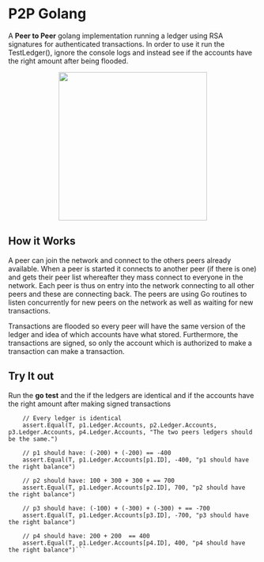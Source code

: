 # P2P Golang 

A **Peer to Peer** golang implementation running a ledger using RSA signatures for authenticated transactions.  In order to use it run the TestLedger(), ignore the console logs and instead see if the accounts have the right amount after being flooded. 

<p align="center">
<img width="300px" src="https://live.staticflickr.com/65535/52739949837_895a5ad614_k.jpg"/>
</p>



## How it Works
A peer can join the network and connect to the others peers already available. When a peer is started it connects to another peer (if there is one) and gets their peer list whereafter they mass connect to everyone in the network. Each peer is thus on entry into the network connecting to all other peers and these are connecting back. The peers are using Go routines to listen concurrently for new peers on the network as well as waiting for new transactions. 

Transactions are flooded so every peer will have the same version of the ledger and idea of which accounts have what stored. Furthermore, the transactions are signed, so only the account which is authorized to make a transaction can make a transaction. 

## Try It out 

Run the **go test** and the if the ledgers are identical and if the accounts have the right amount after making signed transactions 

```
	// Every ledger is identical
	assert.Equal(T, p1.Ledger.Accounts, p2.Ledger.Accounts, p3.Ledger.Accounts, p4.Ledger.Accounts, "The two peers ledgers should be the same.")

	// p1 should have: (-200) + (-200) == -400
	assert.Equal(T, p1.Ledger.Accounts[p1.ID], -400, "p1 should have the right balance")

	// p2 should have: 100 + 300 + 300 + == 700
	assert.Equal(T, p1.Ledger.Accounts[p2.ID], 700, "p2 should have the right balance")

	// p3 should have: (-100) + (-300) + (-300) + == -700
	assert.Equal(T, p1.Ledger.Accounts[p3.ID], -700, "p3 should have the right balance")

	// p4 should have: 200 + 200  == 400
	assert.Equal(T, p1.Ledger.Accounts[p4.ID], 400, "p4 should have the right balance")```

```